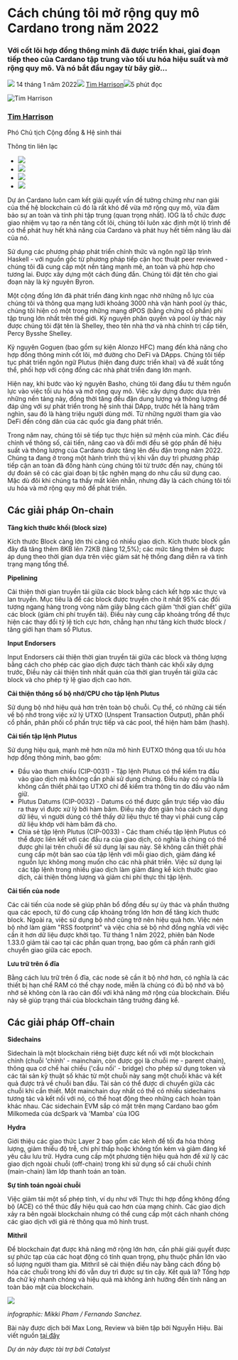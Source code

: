 # Cách chúng tôi mở rộng quy mô Cardano trong năm 2022

### **Với cốt lõi hợp đồng thông minh đã được triển khai, giai đoạn tiếp theo của Cardano tập trung vào tối ưu hóa hiệu suất và mở rộng quy mô. Và nó bắt đầu ngay từ bây giờ…**

![](img/2022-01-14-how-we-re-scaling-cardano-in-2022.002.png) 14 tháng 1 năm 2022![](img/2022-01-14-how-we-re-scaling-cardano-in-2022.002.png) [Tim Harrison](/en/blog/authors/tim-harrison/page-1/)![](img/2022-01-14-how-we-re-scaling-cardano-in-2022.003.png)5 phút đọc

![Tim Harrison](img/2022-01-14-how-we-re-scaling-cardano-in-2022.004.png)[](/en/blog/authors/tim-harrison/page-1/)

### [**Tim Harrison**](/en/blog/authors/tim-harrison/page-1/)

Phó Chủ tịch Cộng đồng &amp; Hệ sinh thái

Thông tin liên lạc

- ![](img/2022-01-14-how-we-re-scaling-cardano-in-2022.005.png)[](mailto:tim.harrison@iohk.io "E-mail")
- ![](img/2022-01-14-how-we-re-scaling-cardano-in-2022.006.png)[](https://uk.linkedin.com/in/timbharrison "LinkedIn")
- ![](img/2022-01-14-how-we-re-scaling-cardano-in-2022.007.png)[](https://twitter.com/timbharrison "Twitter")
- ![](img/2022-01-14-how-we-re-scaling-cardano-in-2022.008.png)[](https://github.com/timbharrison "GitHub")

Dự án Cardano luôn cam kết giải quyết vấn đề tưởng chừng như nan giải của thế hệ blockchain cũ đó là rất khó để vừa mở rộng quy mô, vừa đảm bảo sự an toàn và tính phi tập trung (quan trọng nhất). IOG là tổ chức được giao nhiệm vụ tạo ra nền tảng cốt lõi, chúng tôi luôn xác định một lộ trình để có thể phát huy hết khả năng của Cardano và phát huy hết tiềm năng lâu dài của nó.

Sử dụng các phương pháp phát triển chính thức và ngôn ngữ lập trình Haskell - với nguồn gốc từ phương pháp tiếp cận học thuật peer reviewed - chúng tôi đã cung cấp một nền tảng mạnh mẽ, an toàn và phù hợp cho tương lai. Được xây dựng một cách đúng đắn. Chúng tôi đặt tên cho giai đoạn này là kỷ nguyên Byron.

Một cộng đồng lớn đã phát triển đáng kinh ngạc nhờ những nỗ lực của chúng tôi và thông qua mạng lưới khoảng 3000 nhà vận hành pool ủy thác, chúng tôi hiện có một trong những mạng dPOS (bằng chứng cổ phần) phi tập trung lớn nhất trên thế giới. Kỷ nguyên phân quyền và pool ủy thác này được chúng tôi đặt tên là Shelley, theo tên nhà thơ và nhà chính trị cấp tiến, Percy Bysshe Shelley.

Kỷ nguyên Goguen (bao gồm sự kiện Alonzo HFC) mang đến khả năng cho hợp đồng thông minh cốt lõi, mở đường cho DeFi và DApps. Chúng tôi tiếp tục phát triển ngôn ngữ Plutus (hiện đang được triển khai) và đề xuất tổng thể, phối hợp với cộng đồng các nhà phát triển đang lớn mạnh.

Hiện nay, khi bước vào kỷ nguyên Basho, chúng tôi đang đầu tư thêm nguồn lực vào việc tối ưu hóa và mở rộng quy mô. Việc xây dựng được dựa trên những nền tảng này, đồng thời tăng đều đặn dung lượng và thông lượng để đáp ứng với sự phát triển trong hệ sinh thái DApp, trước hết là hàng trăm nghìn, sau đó là hàng triệu người dùng mới. Từ những người tham gia vào DeFi đến công dân của các quốc gia đang phát triển.

Trong năm nay, chúng tôi sẽ tiếp tục thực hiện sứ mệnh của mình. Các điều chỉnh về thông số, cải tiến, nâng cao và đổi mới đều sẽ góp phần để hiệu suất và thông lượng của Cardano được tăng lên đều đặn trong năm 2022. Chúng ta đang ở trong một hành trình thú vị khi vẫn duy trì phương pháp tiếp cận an toàn đã đồng hành cùng chúng tôi từ trước đến nay, chúng tôi dự đoán sẽ có các giai đoạn bị tắc nghẽn mạng do nhu cầu sử dụng cao. Mặc dù đôi khi chúng ta thấy mất kiên nhẫn, nhưng đây là cách chúng tôi tối ưu hóa và mở rộng quy mô để phát triển.

## **Các giải pháp On-chain**

**Tăng kích thước khối (block size)**

Kích thước Block càng lớn thì càng có nhiều giao dịch. Kích thước block gần đây đã tăng thêm 8KB lên 72KB (tăng 12,5%); các mức tăng thêm sẽ được áp dụng theo thời gian dựa trên việc giám sát hệ thống đang diễn ra và tình trạng mạng tổng thể.

**Pipelining**

Cải thiện thời gian truyền tải giữa các block bằng cách kết hợp xác thực và lan truyền. Mục tiêu là để các block được truyền cho ít nhất 95% các đối tượng ngang hàng trong vòng năm giây bằng cách giảm 'thời gian chết' giữa các block (giảm chi phí truyền tải). Điều này cung cấp khoảng trống để thực hiện các thay đổi tỷ lệ tích cực hơn, chẳng hạn như tăng kích thước block / tăng giới hạn tham số Plutus.

**Input Endorsers**

Input Endorsers cải thiện thời gian truyền tải giữa các block và thông lượng bằng cách cho phép các giao dịch được tách thành các khối xây dựng trước,  Điều này cải thiện tính nhất quán của thời gian truyền tải giữa các block và cho phép tỷ lệ giao dịch cao hơn.

**Cải thiện thông số bộ nhớ/CPU cho tập lệnh Plutus**

Sử dụng bộ nhớ hiệu quả hơn trên toàn bộ chuỗi. Cụ thể, có những cải tiến về bộ nhớ trong việc xử lý UTXO (Unspent Transaction Output), phân phối cổ phần, phân phối cổ phần trực tiếp và các pool, thể hiện hàm băm (hash).

**Cải tiến tập lệnh Plutus**

Sử dụng hiệu quả, mạnh mẽ hơn nữa mô hình EUTXO thông qua tối ưu hóa hợp đồng thông minh, bao gồm:

- Đầu vào tham chiếu (CIP-0031) - Tập lệnh Plutus có thể kiểm tra đầu vào giao dịch mà không cần phải sử dụng chúng. Điều này có nghĩa là không cần thiết phải tạo UTXO chỉ để kiểm tra thông tin do đầu vào nắm giữ.
- Plutus Datums (CIP-0032) - Datums có thể được gắn trực tiếp vào đầu ra thay vì được xử lý bởi hàm băm. Điều này đơn giản hóa cách sử dụng dữ liệu, vì người dùng có thể thấy dữ liệu thực tế thay vì phải cung cấp dữ liệu khớp với hàm băm đã cho.
- Chia sẻ tập lệnh Plutus (CIP-0033) - Các tham chiếu tập lệnh Plutus có thể được liên kết với các đầu ra của giao dịch, có nghĩa là chúng có thể được ghi lại trên chuỗi để sử dụng lại sau này. Sẽ không cần thiết phải cung cấp một bản sao của tập lệnh với mỗi giao dịch, giảm đáng kể nguồn lực không mong muốn cho các nhà phát triển. Việc sử dụng lại các tập lệnh trong nhiều giao dịch làm giảm đáng kể kích thước giao dịch, cải thiện thông lượng và giảm chi phí thực thi tập lệnh.

**Cải tiến của node**

Các cải tiến của node sẽ giúp phân bổ đồng đều sự ủy thác và phần thưởng qua các epoch, từ đó cung cấp khoảng trống lớn hơn để tăng kích thước block. Ngoài ra, việc sử dụng bộ nhớ cũng trở nên hiệu quả hơn. Việc nén bộ nhớ làm giảm "RSS footprint" và việc chia sẻ bộ nhớ đồng nghĩa với việc cần ít hơn dữ liệu được khởi tạo. Từ tháng 1 năm 2022, phiên bản Node 1.33.0 giảm tải cao tại các phần quan trọng, bao gồm cả phần ranh giới chuyển giao giữa các epoch.

**Lưu trữ trên ổ đĩa**

Bằng cách lưu trữ trên ổ đĩa, các node sẽ cần ít bộ nhớ hơn, có nghĩa là các thiết bị hạn chế RAM có thể chạy node, miễn là chúng có đủ bộ nhớ và bộ nhớ sẽ không còn là rào cản đối với khả năng mở rộng của blockchain. Điều này sẽ giúp trạng thái của blockchain tăng trưởng đáng kể.

## **Các giải pháp Off-chain**

**Sidechains**

Sidechain là một blockchain riêng biệt được kết nối với một blockchain chính (chuỗi 'chính' - mainchain, còn được gọi là chuỗi mẹ - parent chain), thông qua cơ chế hai chiều ('cầu nối' - bridge) cho phép sử dụng token và các tài sản kỹ thuật số khác từ một chuỗi này sang một chuỗi khác và kết quả được trả về chuỗi ban đầu. Tài sản có thể được di chuyển giữa các chuỗi khi cần thiết. Một mainchain duy nhất có thể có nhiều sidechains tương tác và kết nối với nó, có thể hoạt động theo những cách hoàn toàn khác nhau. Các sidechain EVM sắp có mặt trên mạng Cardano bao gồm Milkomeda của dcSpark và 'Mamba' của IOG

**Hydra**

Giới thiệu các giao thức Layer 2 bao gồm các kênh để tối đa hóa thông lượng, giảm thiểu độ trễ, chi phí thấp hoặc không tốn kém và giảm đáng kể yêu cầu lưu trữ. Hydra cung cấp một phương tiện hiệu quả hơn để xử lý các giao dịch ngoài chuỗi (off-chain) trong khi sử dụng sổ cái chuỗi chính (main-chain) làm lớp thanh toán an toàn.

**Sự tính toán ngoài chuỗi**

Việc giảm tải một số phép tính, ví dụ như với Thực thi hợp đồng không đồng bộ (ACE) có thể thúc đẩy hiệu quả cao hơn của mạng chính. Các giao dịch xảy ra bên ngoài blockchain nhưng có thể cung cấp một cách nhanh chóng các giao dịch với giá rẻ thông qua mô hình trust.

**Mithril**

Để blockchain đạt được khả năng mở rộng lớn hơn, cần phải giải quyết được sự phức tạp của các hoạt động có tính quan trọng, phụ thuộc phần lớn vào số lượng người tham gia. Mithril sẽ cải thiện điều này bằng cách đồng bộ hóa các chuỗi trong khi đó vẫn duy trì được sự tin cậy. Kết quả là? Tổng hợp đa chữ ký nhanh chóng và hiệu quả mà không ảnh hưởng đến tính năng an toàn bảo mật của blockchain.

![](img/2022-01-14-how-we-re-scaling-cardano-in-2022.009.jpeg)

*infographic: Mikki Pham / Fernando Sanchez.* 

Bài này được dịch bởi Max Long, Review và biên tập bởi Nguyễn Hiệu. Bài viết nguồn [tại đây](https://iohk.io/en/blog/posts/2022/01/14/how-we-re-scaling-cardano-in-2022/) 

*Dự án này được tài trợ bới Catalyst*
